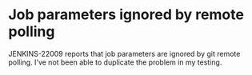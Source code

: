 Job parameters ignored by remote polling
========================================

JENKINS-22009 reports that job parameters are ignored by git remote
polling.  I've not been able to duplicate the problem in my testing.
